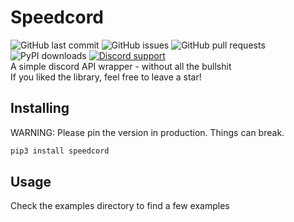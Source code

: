 # Speedcord
![GitHub last commit](https://img.shields.io/github/last-commit/tag-epic/speedcord)
![GitHub issues](https://img.shields.io/github/issues-raw/tag-epic/speedcord)
![GitHub pull requests](https://img.shields.io/github/issues-pr/tag-epic/speedcord)
![PyPI downloads](https://img.shields.io/pypi/dm/speedcord)
[![Discord support](https://img.shields.io/discord/759919164872982528)](https://discord.gg/yxrprWz)  
A simple discord API wrapper - without all the bullshit  
If you liked the library, feel free to leave a star!

## Installing
WARNING: Please pin the version in production. Things can break.  

```bash
pip3 install speedcord
```

## Usage
Check the examples directory to find a few examples  
